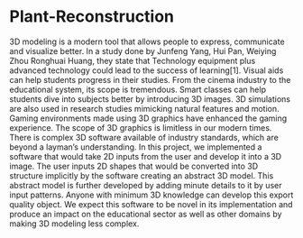 # Plant-Reconstruction

3D modeling is a modern tool that allows people to express, communicate
and visualize better. In a study done by Junfeng Yang, Hui Pan, Weiying
Zhou Ronghuai Huang, they state that Technology equipment plus advanced
technology could lead to the success of learning[1]. Visual aids can help students
progress in their studies. From the cinema industry to the educational
system, its scope is tremendous. Smart classes can help students dive into
subjects better by introducing 3D images.
3D simulations are also used in research studies mimicking natural features
and motion. Gaming environments made using 3D graphics have enhanced
the gaming experience. The scope of 3D graphics is limitless in our
modern times.
There is complex 3D software available of industry standards, which are
beyond a layman’s understanding. In this project, we implemented a software
that would take 2D inputs from the user and develop it into a 3D image. The
user inputs 2D shapes that would be converted into 3D structure implicitly
by the software creating an abstract 3D model. This abstract model is further
developed by adding minute details to it by user input patterns. Anyone with
minimum 3D knowledge can develop this export quality object. We expect
this software to be novel in its implementation and produce an impact on
the educational sector as well as other domains by making 3D modeling less
complex.
